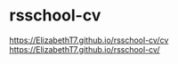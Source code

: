 # rsschool-cv  
https://ElizabethT7.github.io/rsschool-cv/cv  
https://ElizabethT7.github.io/rsschool-cv/

